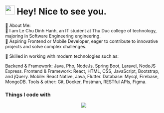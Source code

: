<h1><img src="https://emojis.slackmojis.com/emojis/images/1531849430/4246/blob-sunglasses.gif?1531849430" width="30"/> Hey! Nice to see you.</h1>

🌱 About Me:</br>
🌱 I am Le Chu Dinh Hanh, an IT student at Thu Duc college of technology, majoring in Software Engineering engineering.</br>
🌱 Aspiring Frontend or Mobile Developer, eager to contribute to innovative projects and solve complex challenges.</br>

🌱 Skilled in working with modern technologies such as:

Backend & Framework: Java, Php, NodeJs, Spring Boot, Laravel, NodeJS Express.
Frontend & Framework: React, HTML, CSS, JavaScript, Bootstrap, and jQuery.
Mobile: React Native, Java, Flutter.
Database: Mysql, Firebase, MongoDB.
Tools & other: Git, Docker, Postman, RESTful APIs, Figma.
<h3>Things I code with</h3>
<p align="center">
    <img src="https://skillicons.dev/icons?i=github,laravel,c#,java,js,react,nodejs,redux,regex,mongodb,firebase,figma,css,bootstrap,docker,postman" />
</p>
